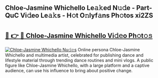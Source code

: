 ## Chloe-Jasmine Whichello Le𝚊𝚔ed N𝚞𝚍e - Part-QuC Vi𝚍eo Le𝚊𝚔s - H𝚘t O𝚗lyf𝚊ns Ph𝚘tos xi2ZS

# <h2><a href="http://hf8gqt.feru.top/?c=Chloe-Jasmine+Whichello">🔗 👉 🔴 Chloe-Jasmine Whichello Vi𝚍𝚎o Ph𝚘t𝚘𝚜</a></h2>

[![Chloe-Jasmine Whichello Nu𝚍𝚎s](https://i.imgur.com/0TWrTi3.gif)](http://hf8gqt.feru.top/?c=Chloe-Jasmine+Whichello)
Online persona Chloe-Jasmine Whichello and multimedia artist, celebrated for publishing dance and lifestyle material through trending dance routines and mini vlogs. A public figure like Chloe-Jasmine Whichello, with a large platform and a captive audience, can use his influence to bring about positive change. 
